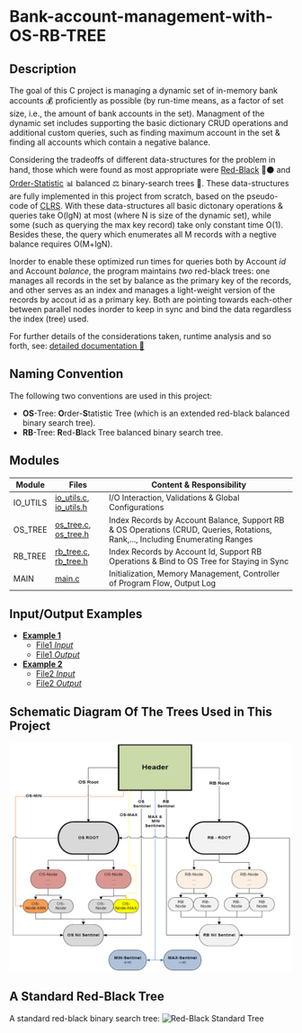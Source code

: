 # Bank-account-management-with-OS-RB-TREE

## Description
The goal of this C project is managing a dynamic set of in-memory bank accounts :moneybag: proficiently as possible
(by run-time means, as a factor of set size, i.e., the amount of bank accounts in the set).
Managment of the dynamic set includes supporting the basic dictionary CRUD operations and additional custom queries, 
such as finding maximum account in the set & finding all accounts which contain a negative balance. 

Considering the tradeoffs of different data-structures for the problem in hand, 
those which were found as most appropriate were [Red-Black](https://en.wikipedia.org/wiki/Red-black_tree) :red_circle::black_circle: and [Order-Statistic](https://en.wikipedia.org/wiki/Order_statistic_tree) :bar_chart: balanced :balance_scale: binary-search trees :palm_tree:.
These data-structures are fully implemented in this project from scratch, based on the pseudo-code of [CLRS](https://en.wikipedia.org/wiki/Introduction_to_Algorithms). 
With these data-structures all basic dictonary operations & queries take O(lgN) at most (where N is size of the dynamic set), 
while some (such as querying the max key record) take only constant time O(1). 
Besides these, the query which enumerates all M records with a negtive balance requires O(M+lgN). 

Inorder to enable these optimized run times for queries both by Account *id* and Account *balance*,
the program maintains _two_ red-black trees: one manages all records in the set by balance as the primary key of the records, 
and other serves as an index and manages a light-weight version of the records by accout id as a primary key. 
Both are pointing towards each-other between parallel nodes inorder to keep in sync and bind the data regardless the index (tree) used. 

For further details of the considerations taken, runtime analysis and so forth, see: [detailed documentation :bookmark_tabs:](DetaildDocumentation/%D7%9E%D7%9E%D7%9F%2018%20-%202016%D7%90.pdf)

## Naming Convention 
The following two conventions are used in this project:
* **OS**-Tree: **O**rder-**S**tatistic Tree (which is an extended red-black balanced binary search tree). 
* **RB**-Tree: **R**ed-**B**lack Tree balanced binary search tree.

## Modules 
| Module         | Files                                                | Content & Responsibility                                                                                                       |
|----------------|------------------------------------------------------|--------------------------------------------------------------------------------------------------------------------------------|
| IO_UTILS       | [io_utils.c](io_utils.c), [io_utils.h](io_utils.h)   | I/O Interaction, Validations & Global Configurations                                                                           |
| OS_TREE        | [os_tree.c](os_tree.c), [os_tree.h](os_tree.h)       | Index Records by Account Balance, Support RB & OS Operations (CRUD, Queries, Rotations, Rank,..., Including Enumerating Ranges | 
| RB_TREE        | [rb_tree.c](rb_tree.c), [rb_tree.h](rb_tree.h)       | Index Records by Account Id, Support RB Operations & Bind to OS Tree for Staying in Sync                                       |                       
| MAIN           | [main.c](main.c)                                     | Initialization, Memory Management, Controller of Program Flow, Output Log                                                      |

## Input/Output Examples 
- **[Example 1](IOExamples/Example1)**
    - [File1 *Input*](IOExamples/Example1/chanan_example.txt)
    - [File1 *Output*](IOExamples/Example1/chanan_example.txt_Sun%20Mar%2013_output.txt) 
- **[Example 2](IOExamples/Example2)**
    - [File2 *Input*](IOExamples/Example2/maman_example.txt)
    - [File2 *Output*](IOExamples/Example2/maman_example.txt_Sun%20Mar%2013_output.txt) 
    
## Schematic Diagram Of The Trees Used in This Project 
![Schematic Diagram of the two red-black trees binding](DetaildDocumentation/tree-binding-schematic-diagram.png)

## A Standard Red-Black Tree
A standard red-black binary search tree:
![Red-Black Standard Tree](https://walkccc.github.io/CLRS/img/13.1-1-2.png)
